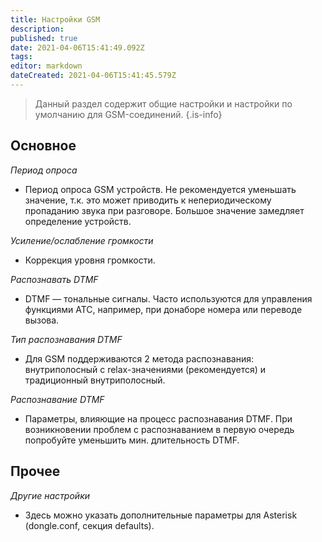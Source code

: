 ```yaml
---
title: Настройки GSM
description: 
published: true
date: 2021-04-06T15:41:49.092Z
tags: 
editor: markdown
dateCreated: 2021-04-06T15:41:45.579Z
---
```


> Данный раздел содержит общие настройки и настройки по умолчанию для GSM-соединений.
{.is-info}


## Основное

*Период опроса*
- Период опроса GSM устройств. Не рекомендуется уменьшать значение, т.к. это может приводить к непериодическому пропаданию звука при разговоре. Большое значение замедляет определение устройств.

*Усиление/ослабление громкости*
- Коррекция уровня громкости.

*Распознавать DTMF*
- DTMF — тональные сигналы. Часто используются для управления функциями АТС, например, при донаборе номера или переводе вызова.

*Тип распознавания DTMF*
- Для GSM поддерживаются 2 метода распознавания: внутриполосный с relax-значениями (рекомендуется) и традиционный внутриполосный.

*Распознавание DTMF*
- Параметры, влияющие на процесс распознавания DTMF. При возникновении проблем с распознаванием в первую очередь попробуйте уменьшить мин. длительность DTMF.

## Прочее

*Другие настройки*
- Здесь можно указать дополнительные параметры для Asterisk (dongle.conf, секция defaults).
